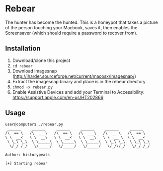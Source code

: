 # Rebear

The hunter has become the hunted. This is a honeypot that takes a picture of the person touching your Macbook, saves it, then enables the Screensaver (which should require a password to recover from).



## Installation
1. Download/clone this project
2. ```cd rebear```
3. Download imagesnap (http://iharder.sourceforge.net/current/macosx/imagesnap/)
4. Extract the imagesnap binary and place is in the rebear directory
5. ```chmod +x rebear.py```
6. Enable Assistive Devices and add your Terminal to Accessibility: https://support.apple.com/en-us/HT202866

## Usage
```
user@computer$ ./rebear.py
 ______     ______     ______     ______     ______     ______
/\  == \   /\  ___\   /\  == \   /\  ___\   /\  __ \   /\  == \
\ \  __<   \ \  __\   \ \  __<   \ \  __\   \ \  __ \  \ \  __<
 \ \_\ \_\  \ \_____\  \ \_____\  \ \_____\  \ \_\ \_\  \ \_\ \_\
  \/_/ /_/   \/_____/   \/_____/   \/_____/   \/_/\/_/   \/_/ /_/

Author: historypeats

[+] Starting rebear
```